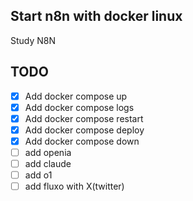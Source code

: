 ## Start n8n with docker linux

Study N8N 

## TODO

- [x] Add docker compose up     
- [x] Add docker compose logs
- [x] Add docker compose restart
- [x] Add docker compose deploy
- [x] Add docker compose down
- [ ] add openia 
- [ ] add claude
- [ ] add o1
- [ ] add fluxo with X(twitter)
